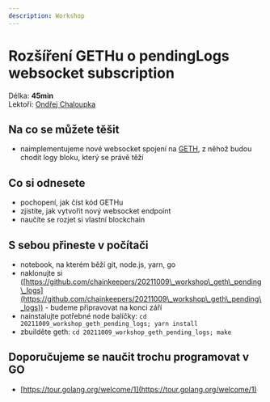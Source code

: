 ```yaml
---
description: Workshop
---
```


# Rozšíření GETHu o pendingLogs websocket subscription

Délka: **45min**\
Lektoři: [Ondřej Chaloupka](../../prednasejici.md#ondrej-chaloupka)

## Na co se můžete těšit

* naimplementujeme nové websocket spojení na [GETH](https://geth.ethereum.org/), z něhož budou chodit logy bloku, který se právě těží

## Co si odnesete

* pochopení, jak číst kód GETHu
* zjistíte, jak vytvořit nový websocket endpoint
* naučíte se rozjet si vlastní blockchain

## S sebou přineste v počítači

* notebook, na kterém běží git, node.js, yarn, go
* naklonujte si ([https://github.com/chainkeepers/20211009\_workshop\_geth\_pending\_logs](https://github.com/chainkeepers/20211009\_workshop\_geth\_pending\_logs)) - budeme připravovat na konci září
* nainstalujte potřebné node balíčky: `cd 20211009_workshop_geth_pending_logs; yarn install`
* zbuilděte geth: `cd 20211009_workshop_geth_pending_logs; make`

## Doporučujeme se naučit trochu programovat v GO

* [https://tour.golang.org/welcome/1](https://tour.golang.org/welcome/1)
